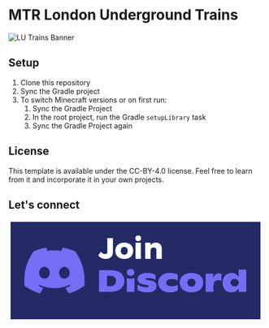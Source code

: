 # MTR London Underground Trains
![LU Trains Banner](https://cdn.modrinth.com/data/cached_images/97a7007340e54400b1bfa26adb0ccc44e88f58e2.png)
## Setup


1. Clone this repository
2. Sync the Gradle project
3. To switch Minecraft versions or on first run:
   1. Sync the Gradle Project
   2. In the root project, run the Gradle `setupLibrary` task
   3. Sync the Gradle Project again

## License
 
This template is available under the CC-BY-4.0 license. Feel free to learn from it and incorporate it in your own projects.

## Let's connect

[![Discord](https://raw.githubusercontent.com/ExtremeMakerX/MTR-London-Underground-Trains/master/images/page/discord.png)](https://discord.gg/TWJy8Hpkyx)